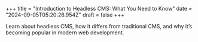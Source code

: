 +++
title = "Introduction to Headless CMS: What You Need to Know"
date = "2024-09-05T05:20:26.954Z"
draft = false
+++

Learn about headless CMS, how it differs from traditional CMS, and why it’s becoming popular in modern web development.
        